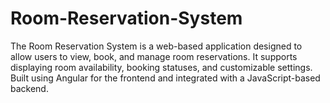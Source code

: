 # Room-Reservation-System
The Room Reservation System is a web-based application designed to allow users to view, book, and manage room reservations. It supports displaying room availability, booking statuses, and customizable settings. Built using Angular for the frontend and integrated with a JavaScript-based backend.
